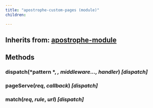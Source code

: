 ```yaml
---
title: "apostrophe-custom-pages (module)"
children:

---
```

## Inherits from: [apostrophe-module](../apostrophe-module/index.html)

## Methods
### dispatch(*pattern *, *, middleware..., handler*) *[dispatch]*

### pageServe(*req*, *callback*) *[dispatch]*

### match(*req*, *rule*, *url*) *[dispatch]*

